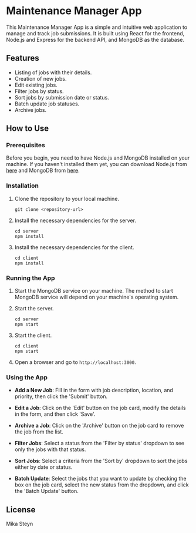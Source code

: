 # Maintenance Manager App

This Maintenance Manager App is a simple and intuitive web application to manage and track job submissions. It is built using React for the frontend, Node.js and Express for the backend API, and MongoDB as the database.

## Features

- Listing of jobs with their details.
- Creation of new jobs.
- Edit existing jobs.
- Filter jobs by status.
- Sort jobs by submission date or status.
- Batch update job statuses.
- Archive jobs.

## How to Use

### Prerequisites

Before you begin, you need to have Node.js and MongoDB installed on your machine. If you haven't installed them yet, you can download Node.js from [here](https://nodejs.org/) and MongoDB from [here](https://www.mongodb.com/try/download/community).

### Installation

1. Clone the repository to your local machine.
    ```
    git clone <repository-url>
    ```

2. Install the necessary dependencies for the server.
    ```
    cd server
    npm install
    ```

3. Install the necessary dependencies for the client.
    ```
    cd client
    npm install
    ```

### Running the App

1. Start the MongoDB service on your machine. The method to start MongoDB service will depend on your machine's operating system.

2. Start the server.
    ```
    cd server
    npm start
    ```

3. Start the client.
    ```
    cd client
    npm start
    ```

4. Open a browser and go to `http://localhost:3000`.

### Using the App

- **Add a New Job**: Fill in the form with job description, location, and priority, then click the 'Submit' button.

- **Edit a Job**: Click on the 'Edit' button on the job card, modify the details in the form, and then click 'Save'.

- **Archive a Job**: Click on the 'Archive' button on the job card to remove the job from the list.

- **Filter Jobs**: Select a status from the 'Filter by status' dropdown to see only the jobs with that status.

- **Sort Jobs**: Select a criteria from the 'Sort by' dropdown to sort the jobs either by date or status.

- **Batch Update**: Select the jobs that you want to update by checking the box on the job card, select the new status from the dropdown, and click the 'Batch Update' button.


## License

Mika Steyn
